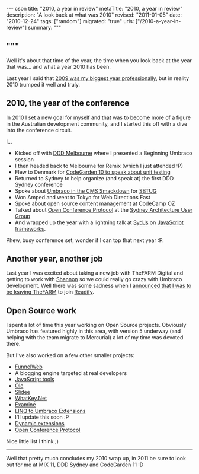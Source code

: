 --- cson
title: "2010, a year in review"
metaTitle: "2010, a year in review"
description: "A look back at what was 2010"
revised: "2011-01-05"
date: "2010-12-24"
tags: ["random"]
migrated: "true"
urls: ["/2010-a-year-in-review"]
summary: """

"""
---
Well it's about that time of the year, the time when you look back at the year that was... and what a year 2010 has been.

Last year I said that [2009 was my biggest year professionally][1], but in reality 2010 trumped it well and truly.

## 2010, the year of the conference

In 2010 I set a new goal for myself and that was to become more of a figure in the Australian development community, and I started this off with a dive into the conference circuit.

I...

* Kicked off with [DDD Melbourne][2] where I presented a Beginning Umbraco session
* I then headed back to Melbourne for Remix (which I just attended :P)
* Flew to Denmark for [CodeGarden 10 to speak about unit testing][3]
* Returned to Sydney to help organize (and speak at) the first DDD Sydney conference
* Spoke about [Umbraco in the CMS Smackdown][4] for [SBTUG][5]
* Won Amped and went to Tokyo for Web Directions East
* Spoke about open source content management at CodeCamp OZ 
* Talked about [Open Conference Protocol][6] at the [Sydney Architecture User Group][7]
* And wrapped up the year with a lightning talk at [SydJs][8] on [JavaScript frameworks][9].

Phew, busy conference set, wonder if I can top that next year :P.

## Another year, another job

Last year I was excited about taking a new job with TheFARM Digital and getting to work with [Shannon][10] so we could really go crazy with Umbraco development. Well there was some sadness when I [announced that I was to be leaving TheFARM][11] to join [Readify][12].

## Open Source work

I spent a lot of time this year working on Open Source projects. Obviously Umbraco has featured highly in this area, with version 5 underway (and helping with the team migrate to Mercurial) a lot of my time was devoted there.

But I've also worked on a few other smaller projects:

 * [FunnelWeb][13]
  * A blogging engine targeted at real developers
 * [JavaScript tools][14]
 * [Ole][15]
 * [Slidee][16]
 * [WhatKey.Net][17]
 * [Examine][18]
 * [LINQ to Umbraco Extensions][19]
  * I'll update this soon :P
 * [Dynamic extensions][20]
 * [Open Conference Protocol][21]

Nice little list I think ;)


----------

Well that pretty much concludes my 2010 wrap up, in 2011 be sure to look out for me at MIX 11, DDD Sydney and CodeGarden 11 :D


  [1]: /2009-a-year-in-review
  [2]: /dddmelbourne-umbraco
  [3]: /codegarden-10
  [4]: http://www.slideshare.net/CraigBailey/umbraco-in-10-minutes
  [5]: http://www.sbtug.com/
  [6]: http://openconferenceprotocol.org
  [7]: http://thesaug.org/
  [8]: http://sydjs.com
  [9]: /sydjs-javascript-frameworks
  [10]: http://shazwazza.com
  [11]: /all-good-things-come-to-an-end
  [12]: http://readify.net
  [13]: http://www.funnelweblog.com/
  [14]: /javascript-tools
  [15]: /ole
  [16]: http://hg.slace.biz/slidee
  [17]: /whatkey-net-for-your-javascript-keycode-glory
  [18]: http://examine.codeplex.com
  [19]: /linq-to-umbraco-extensions
  [20]: /dynamics-library
  [21]: http://openconferenceprotocol.org